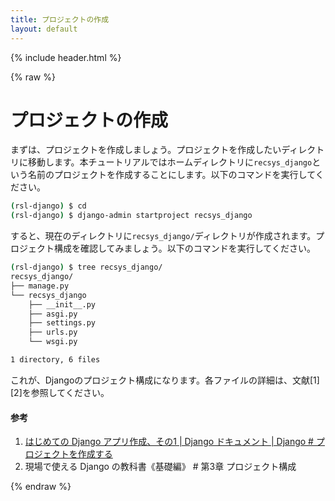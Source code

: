 ```yaml
---
title: プロジェクトの作成
layout: default
---
```


{% include header.html %}

{% raw %}

# プロジェクトの作成

まずは、プロジェクトを作成しましょう。プロジェクトを作成したいディレクトリに移動します。本チュートリアルではホームディレクトリに`recsys_django`という名前のプロジェクトを作成することにします。以下のコマンドを実行してください。

```bash
(rsl-django) $ cd
(rsl-django) $ django-admin startproject recsys_django
```

すると、現在のディレクトリに`recsys_django/`ディレクトリが作成されます。プロジェクト構成を確認してみましょう。以下のコマンドを実行してください。

```bash
(rsl-django) $ tree recsys_django/
recsys_django/
├── manage.py
└── recsys_django
    ├── __init__.py
    ├── asgi.py
    ├── settings.py
    ├── urls.py
    └── wsgi.py

1 directory, 6 files
```

これが、Djangoのプロジェクト構成になります。各ファイルの詳細は、文献[1][2]を参照してください。

#### 参考
1. [はじめての Django アプリ作成、その1 \| Django ドキュメント \| Django # プロジェクトを作成する](https://docs.djangoproject.com/ja/4.1/intro/tutorial01/#creating-a-project)
1. 現場で使える Django の教科書《基礎編》 # 第3章 プロジェクト構成

{% endraw %}
